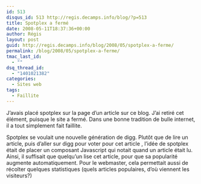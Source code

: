 ```yaml
---
id: 513
disqus_id: 513 http://regis.decamps.info/blog/?p=513
title: Spotplex a fermé
date: 2008-05-11T18:37:36+00:00
author: Régis
layout: post
guid: http://regis.decamps.info/blog/2008/05/spotplex-a-ferme/
permalink: /blog/2008/05/spotplex-a-ferme/
tmac_last_id:
  - ""
dsq_thread_id:
  - "1401021382"
categories:
  - Sites web
tags:
  - Faillite
---
```

J’avais placé spotplex sur la page d’un article sur ce blog. J’ai retiré cet élément, puisque le site a fermé. Dans une bonne tradition de bulle internet, il a tout simplement fait faillite.

Spotplex se voulait une nouvelle génération de digg. Plutôt que de lire un article, puis d’aller sur digg pour voter pour cet article , l’idée de spotplex était de placer un composant Javascript qui notait quand un article était lu. Ainsi, il suffisait que quelqu’un lise cet article, pour que sa popularité augmente automatiquement. Pour le webmaster, cela permettait aussi de récolter quelques statistiques (quels articles populaires, d’où viennent les visiteurs?)
